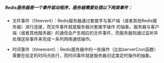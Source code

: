 ##### Redis服务器是一个事件驱动程序，服务器需要处理以下两类事件：
* 文件事件（fileevent）：Redis服务器通过套接字与客户端（或者其他Redis服务器）进行连接，而文件事件就是服务器对套接字操作    的抽象。服务器与客户端（或者其他服务器）的通信会产生相应的文件事件，而服务器则通过监听并处理这些事件来完成一系列网络通信操作。

* 时间事件（timeevent）：Redis服务器中的一些操作（比如serverCron函数）需要在给定的时间点执行，而时间事件就是服务器对这类定时操作的抽象。